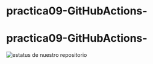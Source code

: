 # practica09-GitHubActions-
# practica09-GitHubActions-

![estatus de nuestro repositorio](https://es.vecteezy.com/arte-vectorial/7749074-icono-de-marca-de-verificacion-verde-brillante)

